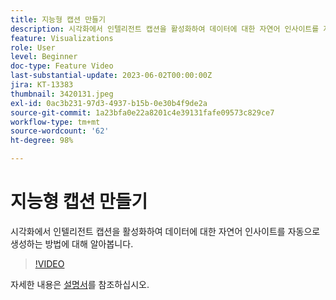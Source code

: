 ```yaml
---
title: 지능형 캡션 만들기
description: 시각화에서 인텔리전트 캡션을 활성화하여 데이터에 대한 자연어 인사이트를 자동으로 생성하는 방법에 대해 알아봅니다.
feature: Visualizations
role: User
level: Beginner
doc-type: Feature Video
last-substantial-update: 2023-06-02T00:00:00Z
jira: KT-13383
thumbnail: 3420131.jpeg
exl-id: 0ac3b231-97d3-4937-b15b-0e30b4f9de2a
source-git-commit: 1a23bfa0e22a8201c4e39131fafe09573c829ce7
workflow-type: tm+mt
source-wordcount: '62'
ht-degree: 98%

---
```


# 지능형 캡션 만들기

시각화에서 인텔리전트 캡션을 활성화하여 데이터에 대한 자연어 인사이트를 자동으로 생성하는 방법에 대해 알아봅니다.

>[!VIDEO](https://video.tv.adobe.com/v/3443145/?learn=on&captions=kor)

자세한 내용은 [설명서](https://experienceleague.adobe.com/docs/analytics-platform/using/cja-workspace/visualizations/intelligent-captions.html?lang=ko)를 참조하십시오.
